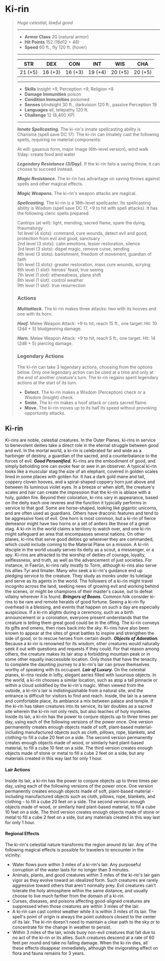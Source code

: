 # Ki-rin
>*Huge celestial, lawful good*
>___
>- **Armor Class** 20 (natural armor)
>- **Hit Points** 152 (16d12 + 48)
>- **Speed** 60 ft., fly 120 ft. (hover)
>___
>|STR|DEX|CON|INT|WIS|CHA|
>|:---:|:---:|:---:|:---:|:---:|:---:|
>|21 (+5)|16 (+3)|16 (+3)|19 (+4)|20 (+5)|20 (+5)|
>___
>- **Skills** Insight +9, Perception +9, Religion +8
>- **Damage Immunities** poison
>- **Condition Immunities** poisoned
>- **Senses** blindsight 30 ft., darkvision 120 ft., passive Perception 19
>- **Languages** all, telepathy 120 ft.
>- **Challenge** 12 (8,400 XP)
>___
>***Innate Spellcasting.*** The ki-rin's innate spellcasting ability is Charisma (spell save DC 17). The ki-rin can innately cast the following spells, requiring no material components:  
>
>At will: gaseous form, major image (6th-level version), wind walk  
>1/day: create food and water  
>
>
>***Legendary Resistance (3/Day).*** If the ki-rin fails a saving throw, it can choose to succeed instead.  
>
>***Magic Resistance.*** The ki-rin has advantage on saving throws against spells and other magical effects.  
>
>***Magic Weapons.*** The ki-rin's weapon attacks are magical.  
>
>***Spellcasting.*** The ki-rin is a 18th-level spellcaster. Its spellcasting ability is Wisdom (spell save DC 17, +9 to hit with spell attacks). It has the following cleric spells prepared:  
>
>Cantrips (at will): light, mending, sacred flame, spare the dying, thaumaturgy  
>1st level (4 slots): command, cure wounds, detect evil and good, protection from evil and good, sanctuary  
>2nd level (3 slots): calm emotions, lesser restoration, silence  
>3rd level (3 slots): dispel magic, remove curse, sending  
>4th level (3 slots): banishment, freedom of movement, guardian of faith  
>5th level (3 slots): greater restoration, mass cure wounds, scrying  
>6th level (1 slot): heroes' feast, true seeing  
>7th level (1 slot): etherealness, plane shift  
>8th level (1 slot): control weather  
>9th level (1 slot): true resurrection  
>
>### Actions
>***Multiattack.*** The ki-rin makes three attacks: two with its hooves and one with its horn.  
>
>***Hoof.*** Melee Weapon Attack: +9 to hit, reach 15 ft., one target. Hit: 10 (2d4 + 5) bludgeoning damage.  
>
>***Horn.*** Melee Weapon Attack: +9 to hit, reach 5 ft., one target. Hit: 14 (2d8 + 5) piercing damage.  
>
>### Legendary Actions
>The ki-rin can take 3 legendary actions, choosing from the options below. Only one legendary action can be used at a time and only at the end of another creature's turn. The ki-rin regains spent legendary actions at the start of its turn.
>
>- **Detect.** The ki-rin makes a Wisdom (Perception) check or a Wisdom (Insight) check.
>- **Smite.** The ki-rin makes a hoof attack or casts sacred flame.
>- **Move.** The ki-rin moves up to its half its speed without provoking opportunity attacks.
## Ki-rin
Ki-rins are noble, celestial creatures. In the Outer Planes, ki-rins in service to benevolent deities take a direct role in the eternal struggle between good and evil. In the mortal world, a ki-rin is celebrated far and wide as a harbinger of destiny, a guardian of the sacred, and a counterbalance to the forces of evil.
***Good Personified.***  Ki-rins are the embodiment of good, and simply beholding one can evoke fear or awe in an observer. A typical ki-rin looks like a muscular stag the size of an elephant, covered in golden scales lined in some places with golden fur. It has a dark gold mane and tail, coppery cloven hooves, and a spiral-shaped coppery horn just above and between its luminous violet eyes. In a breeze or when aloft, the creature's scales and hair can create the impression that the ki-rin is ablaze with a holy, golden fire.
Beyond their coloration, ki-rins vary in appearance, based on the deity each one reveres and the function it typically performs in service to that god. Some are horse-shaped, looking like gigantic unicorns, and are often used as guardians. Others have draconic features and tend to be aggressive foes of evil. One horn is most common, but a ki-rin of fierce demeanor might have two horns or a set of antlers like those of a great stag.
A ki-rin in the world claims a territory to watch over, and one ki-rin might safeguard an area that encompasses several nations. On other planes, ki-rins that serve good deities go wherever they are commanded, which could include coming to the Material Plane on a mission. A ki-rin disciple in the world usually serves its deity as a scout, a messenger, or a spy.
Ki-rins are attracted to the worship of deities of courage, loyalty, selflessness, and truth, as well as the advancement of just societies. For instance, in Faerûn, ki-rins rally mostly to Torm, although ki-rins also serve his allies Tyr and Ilmater.
Many who seek a ki-rin's guidance end up pledging service to the creature. They study as monks under its tutelage and serve as its agents in the world. The followers of a ki-rin might travel incognito across the land, seeking news of growing evil and working behind the scenes, or might be champions of their master's cause, out to defeat villainy wherever it is found.
***Bringers of Boons.***  Common folk consider ki-rins to be rare and remote heralds of good fortune. Seeing a ki-rin fly overhead is a blessing, and events that happen on such a day are especially auspicious. If a ki-rin alights during a ceremony, such as a birth announcement or a coronation, everyone present understands that the creature is telling them great good could be in the offing. The ki-rin conveys its gifts and omens, then rises back into the sky. Ki-rins have also been known to appear at the sites of great battles to inspire and strengthen the side of good, or to rescue heroes from certain death.
***Objects of Adoration.***  Because a ki-rin is renowned for its wisdom, other creatures would naturally seek it out with questions and requests if they could. For that reason among others, the creature makes its lair atop a forbidding mountain peak or in some other equally inaccessible location. Only those that have the tenacity to complete the daunting journey to a ki-rin's lair can prove themselves worthy of speaking with its occupant.
***Lair of Luxury.*** On the celestial planes, ki-rins reside in lofty, elegant aeries filled with luxurious objects. In the world, a ki-rin chooses a similar location, such as atop a tall pinnacle or within a cloud solidified by the ki-rin's magic. When viewed from the outside, a ki-rin's lair is indistinguishable from a natural site, and the entrance is difficult for visitors to find and reach. Inside, the lair is a serene and comfortable place, its ambiance a mix between palace and temple. If the ki-rin has taken creatures into its service, its lair doubles as a sacred site wherein the ki-rin not only rests, but also teaches of holy mysteries.
Inside its lair, a ki-rin has the power to conjure objects up to three times per day, using each of the following versions of the power once. One version permanently creates enough objects made of soft, plant-based material-including manufactured objects such as cloth, pillows, rope, blankets, and clothing-to fill a cube 20 feet on a side. The second version permanently creates enough objects made of wood, or similarly hard plant-based material, to fill a cube 10 feet on a side. The third version creates enough objects made of stone or metal to fill a cube 2 feet on a side, but any materials created in this way last for only 1 hour.
#### Lair Actions
Inside its lair, a ki-rin has the power to conjure objects up to three times per day, using each of the following versions of the power once. One version permanently creates enough objects made of soft, plant-based material - including manufactured objects such as cloth, pillows, rope, blankets, and clothing - to fill a cube 20 feet on a side. The second version enough objects made of wood, or similarly hard plant-based material, to fill a cube 10 feet on a side. The third version creates enough objects made of stone or metal to fill a cube 2 feet on a side, but any materials created in this way last for only 1 hour.
#### Regional Effects
The ki-rin's celestial nature transforms the region around its lair. Any of the following magical effects is possible for travelers to encounter in the vicinity:
- Water flows pure within 3 miles of a ki-rin's lair. Any purposeful corruption of the water lasts for no longer than 3 minutes.
- Animals, plants, and good creatures within 3 miles of the ki-rin's lair gain vigor as they evolve toward an idealized form. Such creatures are rarely aggressive toward others that aren't normally prey. Evil creatures can't tolerate the holy atmosphere within the same distance, and usually choose to live much farther from the domain of a ki-rin.
- Curses, diseases, and poisons affecting good-aligned creatures are suppressed when those creatures are within 3 miles of the lair.
- A ki-rin can cast control weather while it is within 3 miles of its lair. The spell's point of origin is always the point outdoors closest to the center of its lair. The ki-rin doesn't need to maintain a clear path to the sky or to concentrate for the change in weather to persist.
- Within 3 miles of the lair, winds buoy non-evil creatures that fall due to no act of the ki-rin or its allies. Such creatures descend at a rate of 60 feet per round and take no falling damage.
When the ki-rin dies, all these effects disappear immediately, although the invigorating effect on flora and fauna remains for 3 years.
